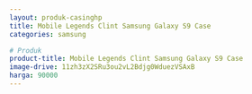 ```yaml
---
layout: produk-casinghp
title: Mobile Legends Clint Samsung Galaxy S9 Case
categories: samsung

# Produk
product-title: Mobile Legends Clint Samsung Galaxy S9 Case
image-drive: 11zh3zX2SRu3ou2vL2Bdjg0WduezVSAxB
harga: 90000
---
```

